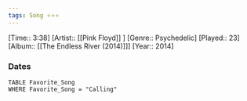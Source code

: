 ```yaml
---
tags: Song ⭐⭐⭐ 
---
```

[Time:: 3:38]
[Artist:: [[Pink Floyd]] ]
[Genre:: Psychedelic]
[Played:: 23]
[Album:: [[The Endless River (2014)]]]
[Year:: 2014]
### Dates
````dataview
TABLE Favorite_Song
WHERE Favorite_Song = "Calling"
````